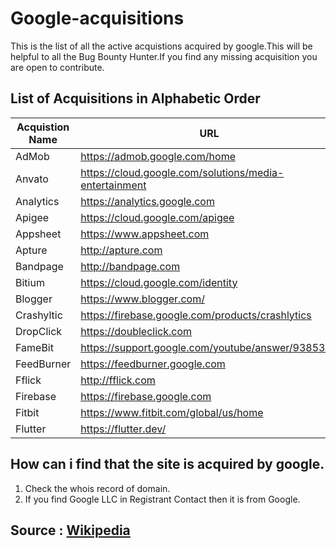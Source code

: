 # Google-acquisitions
This is the list of all the active acquistions acquired by google.This will be helpful to all the Bug Bounty Hunter.If you find any missing acquisition you are open to contribute.

## List of Acquisitions in Alphabetic Order
|Acquistion Name | URL|
| --- | --- |
|AdMob|https://admob.google.com/home |
|Anvato|https://cloud.google.com/solutions/media-entertainment|
|Analytics|https://analytics.google.com |
|Apigee|https://cloud.google.com/apigee|
|Appsheet|https://www.appsheet.com|
|Apture|http://apture.com|
|Bandpage|http://bandpage.com|
|Bitium|https://cloud.google.com/identity|
|Blogger|https://www.blogger.com/|
|Crashyltic|https://firebase.google.com/products/crashlytics|
|DropClick|https://doubleclick.com|
|FameBit| https://support.google.com/youtube/answer/9385307 |
|FeedBurner | https://feedburner.google.com |
|Fflick | http://fflick.com|
|Firebase | https://firebase.google.com|
|Fitbit |https://www.fitbit.com/global/us/home|
|Flutter |https://flutter.dev/|



## How can i find that the site is acquired by google.
1. Check the whois record of domain. 
2. If you find Google LLC in Registrant Contact then it is from Google.



## Source : [Wikipedia](https://en.wikipedia.org/wiki/List_of_mergers_and_acquisitions_by_Alphabet)
